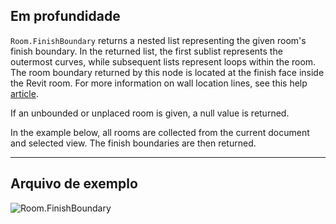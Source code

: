 ## Em profundidade
`Room.FinishBoundary` returns a nested list representing the given room's finish boundary. In the returned list, the first sublist represents the outermost curves, while subsequent lists represent loops within the room. The room boundary returned by this node is located at the finish face inside the Revit room. For more information on wall location lines, see this help [article](https://help.autodesk.com/view/RVT/2024/ENU/?guid=GUID-0BB62832-36DD-4E06-A9D4-EE98CE0FCF89).

If an unbounded or unplaced room is given, a null value is returned.

In the example below, all rooms are collected from the current document and selected view. The finish boundaries are then returned.
___
## Arquivo de exemplo

![Room.FinishBoundary](./Revit.Elements.Room.FinishBoundary_img.jpg)
